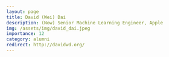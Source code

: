 ```yaml
---
layout: page
title: David (Wei) Dai
description: (Now) Senior Machine Learning Engineer, Apple
img: /assets/img/david_dai.jpeg
importance: 12
category: alumni
redirect: http://davidwd.org/
---
```

